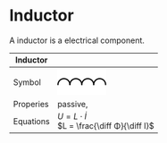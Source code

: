 Inductor
=========
A inductor is a electrical component.

| Inductor  |   |
| -------------| -------- |
| Symbol | ![inductor](img/inductor_symbol.svg) |
| Properies | passive, |
| Equations | $U = L ⋅ \dot I$ <br> $L = \frac{\diff Φ}{\diff I}$ |

